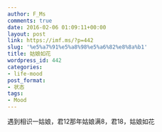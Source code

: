 ```yaml
---
author: F_Ms
comments: true
date: 2016-02-06 01:09:11+00:00
layout: post
link: https://imf.ms/?p=442
slug: '%e5%a7%91%e5%a8%98%e5%a6%82%e8%8a%b1'
title: 姑娘如花
wordpress_id: 442
categories:
- life-mood
post_format:
- 状态
tags:
- Mood
---
```


遇到相识一姑娘，君12那年姑娘满8，君18，姑娘如花
